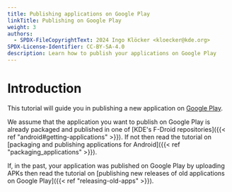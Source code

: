 ```yaml
---
title: Publishing applications on Google Play
linkTitle: Publishing on Google Play
weight: 3
authors:
  - SPDX-FileCopyrightText: 2024 Ingo Klöcker <kloecker@kde.org>
SPDX-License-Identifier: CC-BY-SA-4.0
description: Learn how to publish your applications on Google Play
---
```


# Introduction

This tutorial will guide you in publishing a new application on [Google Play](https://play.google.com/store/apps).

We assume that the application you want to publish on Google Play is already packaged and published in one of \[KDE's F-Droid repositories]\(\{{< ref "android#getting-applications" >\}}). If not then read the tutorial on \[packaging and publishing applications for Android]\(\{{< ref "packaging\_applications" >\}}).

If, in the past, your application was published on Google Play by uploading APKs then read the tutorial on \[publishing new releases of old applications on Google Play]\(\{{< ref "releasing-old-apps" >\}}).
